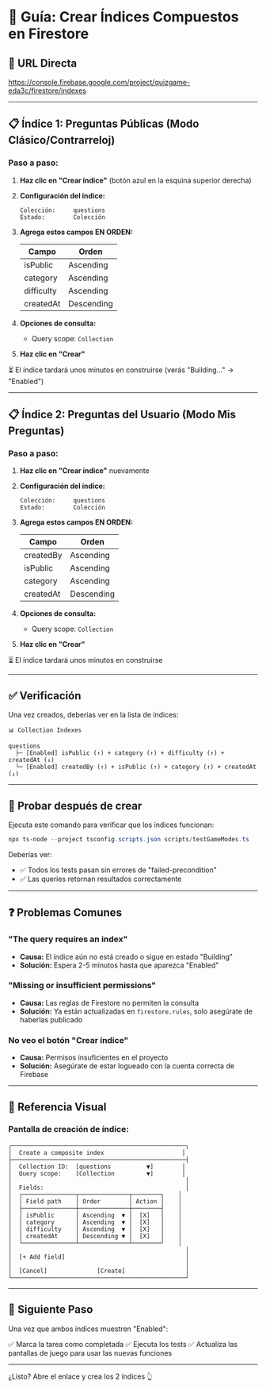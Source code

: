 # 🔧 Guía: Crear Índices Compuestos en Firestore

## 📍 URL Directa
https://console.firebase.google.com/project/quizgame-eda3c/firestore/indexes

---

## 📋 Índice 1: Preguntas Públicas (Modo Clásico/Contrarreloj)

### Paso a paso:

1. **Haz clic en "Crear índice"** (botón azul en la esquina superior derecha)

2. **Configuración del índice:**
   ```
   Colección:     questions
   Estado:        Colección
   ```

3. **Agrega estos campos EN ORDEN:**
   
   | Campo        | Orden      |
   |-------------|------------|
   | isPublic    | Ascending  |
   | category    | Ascending  |
   | difficulty  | Ascending  |
   | createdAt   | Descending |

4. **Opciones de consulta:**
   - Query scope: `Collection`

5. **Haz clic en "Crear"**

⏳ El índice tardará unos minutos en construirse (verás "Building..." → "Enabled")

---

## 📋 Índice 2: Preguntas del Usuario (Modo Mis Preguntas)

### Paso a paso:

1. **Haz clic en "Crear índice"** nuevamente

2. **Configuración del índice:**
   ```
   Colección:     questions
   Estado:        Colección
   ```

3. **Agrega estos campos EN ORDEN:**
   
   | Campo        | Orden      |
   |-------------|------------|
   | createdBy   | Ascending  |
   | isPublic    | Ascending  |
   | category    | Ascending  |
   | createdAt   | Descending |

4. **Opciones de consulta:**
   - Query scope: `Collection`

5. **Haz clic en "Crear"**

⏳ El índice tardará unos minutos en construirse

---

## ✅ Verificación

Una vez creados, deberías ver en la lista de índices:

```
📊 Collection Indexes

questions
  ├─ [Enabled] isPublic (↑) + category (↑) + difficulty (↑) + createdAt (↓)
  └─ [Enabled] createdBy (↑) + isPublic (↑) + category (↑) + createdAt (↓)
```

---

## 🧪 Probar después de crear

Ejecuta este comando para verificar que los índices funcionan:

```powershell
npx ts-node --project tsconfig.scripts.json scripts/testGameModes.ts
```

Deberías ver:
- ✅ Todos los tests pasan sin errores de "failed-precondition"
- ✅ Las queries retornan resultados correctamente

---

## ❓ Problemas Comunes

### "The query requires an index"
- **Causa:** El índice aún no está creado o sigue en estado "Building"
- **Solución:** Espera 2-5 minutos hasta que aparezca "Enabled"

### "Missing or insufficient permissions"
- **Causa:** Las reglas de Firestore no permiten la consulta
- **Solución:** Ya están actualizadas en `firestore.rules`, solo asegúrate de haberlas publicado

### No veo el botón "Crear índice"
- **Causa:** Permisos insuficientes en el proyecto
- **Solución:** Asegúrate de estar logueado con la cuenta correcta de Firebase

---

## 📸 Referencia Visual

### Pantalla de creación de índice:

```
┌─────────────────────────────────────────────────┐
│  Create a composite index                      │
├─────────────────────────────────────────────────┤
│  Collection ID:  [questions          ▼]        │
│  Query scope:    [Collection         ▼]        │
│                                                 │
│  Fields:                                        │
│  ┌───────────────┬──────────────┬────────┐    │
│  │ Field path    │ Order        │ Action │    │
│  ├───────────────┼──────────────┼────────┤    │
│  │ isPublic      │ Ascending  ▼ │  [X]   │    │
│  │ category      │ Ascending  ▼ │  [X]   │    │
│  │ difficulty    │ Ascending  ▼ │  [X]   │    │
│  │ createdAt     │ Descending ▼ │  [X]   │    │
│  └───────────────┴──────────────┴────────┘    │
│                                                 │
│  [+ Add field]                                  │
│                                                 │
│  [Cancel]              [Create]                 │
└─────────────────────────────────────────────────┘
```

---

## 🎯 Siguiente Paso

Una vez que ambos índices muestren "Enabled":

✅ Marca la tarea como completada
✅ Ejecuta los tests
✅ Actualiza las pantallas de juego para usar las nuevas funciones

---

¿Listo? Abre el enlace y crea los 2 índices 👆
